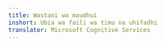 ```yaml
---
title: Wastani wa maudhui
inshort: Ubia wa faili wa timu na uhifadhi
translator: Microsoft Cognitive Services
---
```





